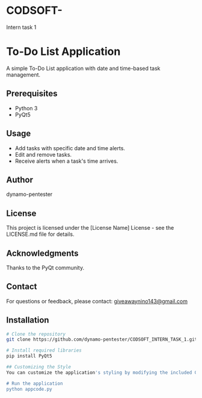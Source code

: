 # CODSOFT-
Intern task 1

# To-Do List Application

A simple To-Do List application with date and time-based task management.

## Prerequisites

- Python 3
- PyQt5
  
## Usage

- Add tasks with specific date and time alerts.
- Edit and remove tasks.
- Receive alerts when a task's time arrives.

## Author

dynamo-pentester

## License

This project is licensed under the [License Name] License - see the LICENSE.md file for details.

## Acknowledgments

Thanks to the PyQt community.

## Contact

For questions or feedback, please contact: giveawaynino143@gmail.com


## Installation

```bash
# Clone the repository
git clone https://github.com/dynamo-pentester/CODSOFT_INTERN_TASK_1.git

# Install required libraries
pip install PyQt5

## Customizing the Style
You can customize the application's styling by modifying the included CSS file (theme.css).

# Run the application
python appcode.py
